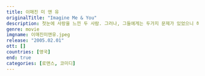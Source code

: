 ```yaml
---
title: 이매진 미 앤 유
originalTitle: "Imagine Me & You"
description: 첫눈에 사랑을 느낀 두 사람. 그러나, 그들에게는 두가지 문제가 있었으니 하필 그 사랑을 느낀 장소가 다른 주인공의 결혼식에서라는 점이고, 또한 그 둘은 이성을 사랑하는 보통사람과는 다른 사랑을 느꼈다는 점이다. 매력적인 두 여자가 사랑에 빠진 것이다. 그리고 그들은 수많은 어려움과 현실에 직면하게 되는데...
genre: movie
imgname: 이매진미앤유.jpeg
release: "2005.02.01"
ott: []
countries: [영국]
end: true
categories: [로맨스, 코미디]
---
```


